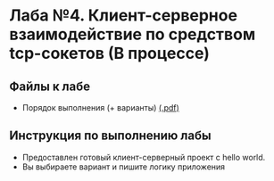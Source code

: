 # Лаба №4. Клиент-серверное взаимодействие по средством tcp-сокетов (В процессе)

## Файлы к лабе

- Порядок выполнения (+ варианты) [(.pdf)](https://github.com/whitekeep/vpr12/raw/main/seti/lab4/Laboratornaya_rabota_N_4.pdf)

## Инструкция по выполнению лабы

- Предоставлен готовый клиент-серверный проект с hello world.
- Вы выбираете вариант и пишите логику приложения
